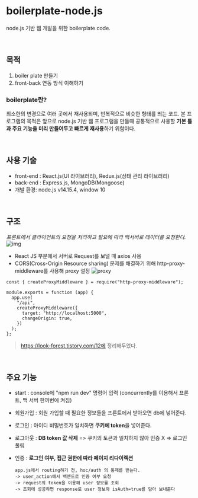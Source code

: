 # boilerplate-node.js
node.js 기반 웹 개발을 위한 boilerplate code.

</br>



## 목적
1. boiler plate 만들기  
2. front-back 연동 방식 이해하기

### boilerplate란?
최소한의 변경으로 여러 곳에서 재사용되며, 반복적으로 비슷한 형태를 띄는 코드.
본 프로그램의 목적은 앞으로 node.js 기반 웹 프로그램을 만들때 공통적으로 사용할 **기본 틀과 주요 기능을 미리 만들어두고 빠르게 재사용**하기 위함이다.

</br>


## 사용 기술
- front-end : React.js(UI 라이브러리), Redux.js(상태 관리 라이브러리)
- back-end : Express.js, MongoDB(Mongoose)
- 개발 환경: node.js v14.15.4, window 10

</br>


## 구조
*프론트에서 클라이언트의 요청을 처리하고 필요에 따라 백서버로 데이터를 요청한다.*
![img](https://user-images.githubusercontent.com/55947154/106376266-02248b80-63d7-11eb-94b2-3598979477b2.png)

- React JS 부분에서 서버로 Request를 보낼 때 axios 사용
- CORS(Cross-Origin Resource sharing) 문제를 해결하기 위해 http-proxy-middleware를 사용해 proxy 설정
![proxy](https://user-images.githubusercontent.com/55947154/106376305-66dfe600-63d7-11eb-8343-39cde1c05cae.png)
```
const { createProxyMiddleware } = require("http-proxy-middleware");

module.exports = function (app) {
  app.use(
    "/api",
    createProxyMiddleware({
      target: "http://localhost:5000",
      changeOrigin: true,
    })
  );
};
```

> https://look-forest.tistory.com/12에 정리해두었다.
</br>

## 주요 기능
- start : console에 "npm run dev" 명령어 입력 (concurrently를 이용해서 프론트, 백 서버 한꺼번에 켜짐)

- 회원가입 : 회원 가입할 때 필요한 정보들을 프론트에서 받아오면 db에 넣어준다.
  
- 로그인 : 아이디 비밀번호가 일치하면 **쿠키에 token**을 넣어준다.

- 로그아웃 : **DB token 값 삭제** => 쿠키의 토큰과 일치하지 않아 인증 X => 로그인 풀림

- 인증 : **로그인 여부, 접근 권한에 따라 페이지 리다이렉션**
  ```
  app.js에서 routing하기 전, hoc/auth 의 통제를 받는다. 
  -> user_action에서 백엔드로 인증 여부 요청 
  -> request의 token을 이용해 user 정보를 조회
  -> 조회에 성공하면 response로 user 정보와 isAuth=true를 담아 보내준다
  ```
